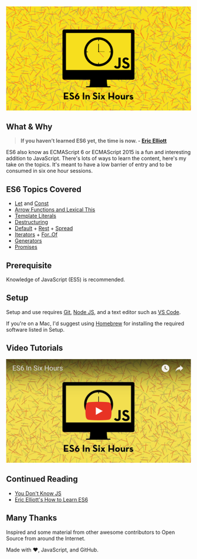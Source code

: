 ![logo](./media/es6-in-six-hours-logo.png)

## What & Why

> **If you haven’t learned ES6 yet, the time is now. - [Eric Elliott](https://twitter.com/_ericelliott)**

ES6 also know as ECMAScript 6 or ECMAScript 2015 is a fun and interesting addition to JavaScript. There's lots of ways to learn the content, here's my take on the topics. It's meant to have a low barrier of entry and to be consumed in six one hour sessions.

## ES6 Topics Covered
- [Let](./src/01-a-let.md) and [Const](./src/01-b-const.md)
- [Arrow Functions and Lexical This](./src/02-arrow-functions-and-lexical-this.md)
- [Template Literals](./src/03-template-literals.md)
- [Destructuring](./src/04-destructuring.md)
- [Default](./src/05-a-default.md) + [Rest](./src/05-b-rest.md) + [Spread](./src/05-c-spread.md)
- [Iterators](./src/06-a-iterators.md) + [For..Of](./src/06-b-for-of.md)
- [Generators](./src/07-generators.md)
- [Promises](./src/08-promises.md)

## Prerequisite
Knowledge of JavaScript (ES5) is recommended.

## Setup
Setup and use requires
[Git](https://git-scm.com/),
[Node JS](https://nodejs.org/en/),
and a text editor such as
[VS Code](https://code.visualstudio.com/).

If you're on a Mac, I'd suggest using
[Homebrew](https://brew.sh/) for installing the
required software listed in Setup.

## Video Tutorials
[![example-link](./media/youtube-example-image.png)](https://www.youtube.com/playlist?list=PLZg5AygvaHUMf22NDdtgo_4ZG3ssOCrGo)

## Continued Reading
- [You Don't Know JS](https://github.com/getify/You-Dont-Know-JS)
- [Eric Elliott's How to Learn ES6](https://medium.com/javascript-scene/how-to-learn-es6-47d9a1ac2620)

## Many Thanks
Inspired and some material from other awesome contributors to Open Source from around the Internet.

Made with :heart:, JavaScript, and GitHub.
